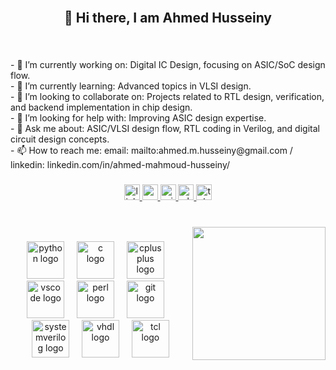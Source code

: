 <br clear="both">

<h2 align="center">👋 Hi there, I am Ahmed Husseiny</h2>

###

<br clear="both">

<p align="left">- 🔭 I’m currently working on: Digital IC Design, focusing on ASIC/SoC design flow.<br>- 🌱 I’m currently learning: Advanced topics in VLSI design.<br>- 👯 I’m looking to collaborate on: Projects related to RTL design, verification, and backend implementation in chip design.<br>- 🤔 I’m looking for help with: Improving ASIC design expertise.<br>- 💬 Ask me about: ASIC/VLSI design flow, RTL coding in Verilog, and digital circuit design concepts.<br>- 📫 How to reach me: email: mailto:ahmed.m.husseiny@gmail.com / linkedin: linkedin.com/in/ahmed-mahmoud-husseiny/</p>

###

<div align="center">
  <a href="https://www.linkedin.com/in/ahmed-mahmoud-husseiny/" target="_blank">
    <img src="https://img.shields.io/static/v1?message=LinkedIn&logo=linkedin&label=&color=0077B5&logoColor=white&labelColor=&style=for-the-badge" height="25" alt="linkedin logo"  />
  </a>
  <a href="mailto:ahmed.m.husseiny@gmail.com" target="_blank">
    <img src="https://img.shields.io/static/v1?message=Gmail&logo=gmail&label=&color=D14836&logoColor=white&labelColor=&style=for-the-badge" height="25" alt="gmail logo"  />
  </a>
  <a href="mailto:ahmed.m.huseiny@hotmail.com" target="_blank">
    <img src="https://img.shields.io/static/v1?message=Outlook&logo=microsoft-outlook&label=&color=0078D4&logoColor=white&labelColor=&style=for-the-badge" height="25" alt="microsoft-outlook logo"  />
  </a>
  <a href="https://wa.me/201115869788" target="_blank">
    <img src="https://img.shields.io/static/v1?message=Whatsapp&logo=whatsapp&label=&color=25D366&logoColor=white&labelColor=&style=for-the-badge" height="25" alt="whatsapp logo"  />
  </a>
  <a href="https://t.me/ahmed_hoseiny" target="_blank">
    <img src="https://img.shields.io/static/v1?message=Telegram&logo=telegram&label=&color=2CA5E0&logoColor=white&labelColor=&style=for-the-badge" height="25" alt="telegram logo"  />
  </a>
</div>

###

<br clear="both">

<img align="right" height="213" src="https://gifdb.com/images/thumbnail/animated-electronics-motherboard-80uw8e07mwzuwdij.gif"  />

###

<div align="center">
  <img src="https://skillicons.dev/icons?i=py" height="60" alt="python logo"  />
  
  <img width="12" />
  <img src="https://cdn.simpleicons.org/c/A8B9CC" height="60" alt="c logo"  />
  
  <img width="12" />
  <img src="https://cdn.jsdelivr.net/gh/devicons/devicon/icons/cplusplus/cplusplus-plain.svg" height="60" alt="cplusplus logo"  />
  
  <img width="12" />
  <img src="https://cdn.jsdelivr.net/gh/devicons/devicon/icons/vscode/vscode-original.svg" height="60" alt="vscode logo"  />
  
  <img width="12" />
  <img src="https://skillicons.dev/icons?i=perl" height="60" alt="perl logo"  />
  
  <img width="12" />
  <img src="https://cdn.jsdelivr.net/gh/devicons/devicon/icons/git/git-original.svg" height="60" alt="git logo"  />
  
  <img width="12" />
  <img src="https://www.svgrepo.com/show/374115/systemverilog.svg" height="60" alt="systemverilog logo"  /> 
  
  <img width="12" />
  <img src="https://embetronicx.b-cdn.net/wp-content/uploads/2022/05/vhdl.png" height="60" alt="vhdl logo"  />  
  
  <img width="12" />
  <img src="https://upload.wikimedia.org/wikipedia/commons/thumb/d/d3/Tcl-Tk_universal_scripting.svg/678px-Tcl-Tk_universal_scripting.svg.png" height="60" alt="tcl logo"  />

</div>

###
